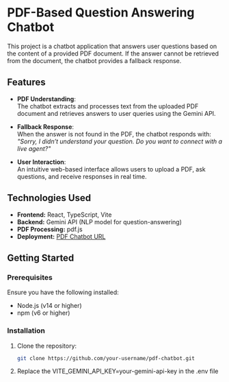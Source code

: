 # PDF-Based Question Answering Chatbot

This project is a chatbot application that answers user questions based on the content of a provided PDF document. If the answer cannot be retrieved from the document, the chatbot provides a fallback response.

## Features

- **PDF Understanding**:  
  The chatbot extracts and processes text from the uploaded PDF document and retrieves answers to user queries using the Gemini API.
  
- **Fallback Response**:  
  When the answer is not found in the PDF, the chatbot responds with:  
  *"Sorry, I didn’t understand your question. Do you want to connect with a live agent?"*
  
- **User Interaction**:  
  An intuitive web-based interface allows users to upload a PDF, ask questions, and receive responses in real time.

## Technologies Used

- **Frontend:** React, TypeScript, Vite
- **Backend:** Gemini API (NLP model for question-answering)
- **PDF Processing:** pdf.js
- **Deployment:** [PDF Chatbot URL](iridescent-gaufre-48ae56.netlify.app)

## Getting Started

### Prerequisites

Ensure you have the following installed:

- Node.js (v14 or higher)
- npm (v6 or higher)

### Installation

1. Clone the repository:  
   ```bash
   git clone https://github.com/your-username/pdf-chatbot.git

2. Replace the VITE_GEMINI_API_KEY=your-gemini-api-key in the .env file

